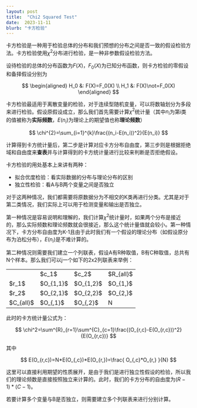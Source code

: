 ```yaml
---
layout: post
title:  "Chi2 Squared Test"
date:  2023-11-11
blurb: "卡方检验"
---
```


卡方检验是一种用于检验总体的分布和我们预想的分布之间是否一致的假设检验方法。卡方检验使用$\chi^{2}$分布进行检验，是一种非参数假设检验方法。

设待检验的总体的分布函数为$F(X)$，$F_0(X)$为已知分布函数，则卡方检验的零假设和备择假设分别为

$$
\begin{aligned}
    H_0 &: F(X)=F_0(X) \\
    H_1 &: F(X)\not=F_0(X)
\end{aligned}
$$

卡方检验最适用于离散变量的检验，对于连续型随机变量，可以将数轴划分为多段来进行检验。假设原假设成立，那么我们首先需要计算$\chi^2$统计量（其中$n_i$为第i类的值被称为**实际频数**，$E(n_i)$为理论上的期望值也称**理论频数**）

$$
\chi^{2}=\sum_{i=1}^{k}\frac{(n_i-E(n_i))^2}{E(n_i)}
$$

计算得到卡方统计量后，第二步是计算对应卡方分布自由度，第三步则是根据拒绝域和自由度来**查表**并与计算得到的卡方统计量进行比较来判断是否拒绝假设。

卡方检验的用处基本上来讲有两种：

+ 拟合优度检验：看实际数据的分布与理论分布的区别
+ 独立性检验：看A与B两个变量之间是否独立

对于这两种情况，我们都需要将原数据分为不相交的K类再进行分类。尤其是对于第二类情况，我们实际上可以用于检测变量和输出是否独立。

第一种情况是容易说明和理解的，我们计算$\chi^2$统计量时，如果两个分布是接近的，那么实际频数和理论频数就会很接近，那么这个统计量值就会较小。第一种情况下，卡方分布自由度为K-1且由于此时我们有一个假设的理论分布（如假设原分布为泊松分布），$E(n_i)$是不难计算的。

第二种情况则需要我们建立一个列联表，假设A有R种取值，B有C种取值，总共有N个样本。那么我们可以j一个如下的2x2列联表来举例：

<!-- \hline
~      & $c_1$   & $c_2$   & $R_{\text{all}}$ \\ 
\hline
$r_1$  & $O_{1,1}$ & $O_{1,2}$ & $O_{1,}$\\ 
$r_2$  & $O_{2,1}$ & $O_{2,2}$ & $O_{2,}$\\ 
$C_{\text{all}}$ & $O_{,1}$ & $O_{,2}$ & $N$\\ 
\hline -->

<div style="text-align: center;">
    <table>
        <tr>
            <td></td>
            <td>$c_1$</td>
            <td>$c_2$</td>
            <td>$R_{all}$</td>
        </tr>
        <tr>
            <td>$r_1$</td>
            <td>$O_{1,1}$</td>
            <td>$O_{1,2}$</td>
            <td>$O_{1,}$</td>
        </tr>
        <tr>
            <td>$r_2$</td>
            <td>$O_{2,1}$</td>
            <td>$O_{2,2}$</td>
            <td>$O_{2,}$</td>
        </tr>
        <tr>
            <td>$C_{all}$</td>
            <td>$O_{,1}$</td>
            <td>$O_{,2}$</td>
            <td>N</td>
        </tr>
    </table>
</div>

此时的卡方统计量公式为：

$$
\chi^2=\sum^{R}_{r=1}\sum^{C}_{c=1}\frac{(O_{r,c}-E(O_{r,c}))^2}{E(O_{r,c})}
$$

其中

$$
E(O_{r,c})=N*E(O_{,c})*E(O_{r,})=\frac{ O_{,c}*O_{r,} }{N}
$$

这里可以直接利用期望的性质展开，是由于我们是进行独立性假设的检验，所以我们的理论频数是直接按照独立来计算的。此时，我们的卡方分布的自由度为$(R-1)*(C-1)$。

若要计算多个变量与B是否独立，则需要建立多个列联表来进行分别计算。

